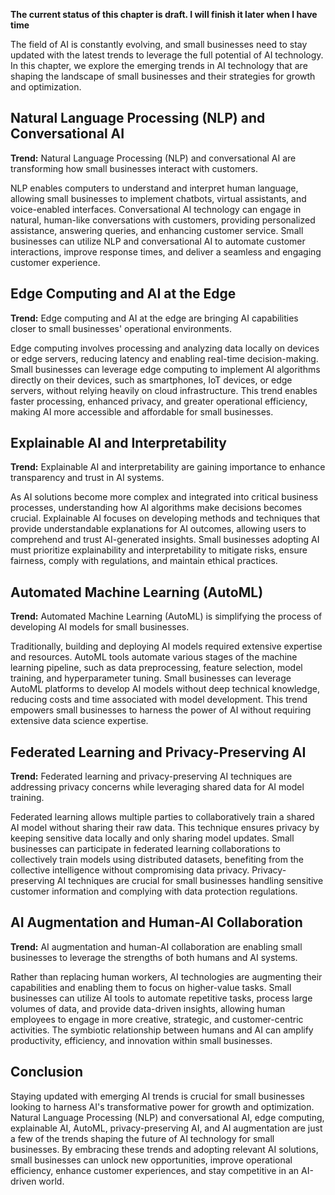 **The current status of this chapter is draft. I will finish it later when I have time**

The field of AI is constantly evolving, and small businesses need to stay updated with the latest trends to leverage the full potential of AI technology. In this chapter, we explore the emerging trends in AI technology that are shaping the landscape of small businesses and their strategies for growth and optimization.

Natural Language Processing (NLP) and Conversational AI
-------------------------------------------------------

**Trend:** Natural Language Processing (NLP) and conversational AI are transforming how small businesses interact with customers.

NLP enables computers to understand and interpret human language, allowing small businesses to implement chatbots, virtual assistants, and voice-enabled interfaces. Conversational AI technology can engage in natural, human-like conversations with customers, providing personalized assistance, answering queries, and enhancing customer service. Small businesses can utilize NLP and conversational AI to automate customer interactions, improve response times, and deliver a seamless and engaging customer experience.

Edge Computing and AI at the Edge
---------------------------------

**Trend:** Edge computing and AI at the edge are bringing AI capabilities closer to small businesses' operational environments.

Edge computing involves processing and analyzing data locally on devices or edge servers, reducing latency and enabling real-time decision-making. Small businesses can leverage edge computing to implement AI algorithms directly on their devices, such as smartphones, IoT devices, or edge servers, without relying heavily on cloud infrastructure. This trend enables faster processing, enhanced privacy, and greater operational efficiency, making AI more accessible and affordable for small businesses.

Explainable AI and Interpretability
-----------------------------------

**Trend:** Explainable AI and interpretability are gaining importance to enhance transparency and trust in AI systems.

As AI solutions become more complex and integrated into critical business processes, understanding how AI algorithms make decisions becomes crucial. Explainable AI focuses on developing methods and techniques that provide understandable explanations for AI outcomes, allowing users to comprehend and trust AI-generated insights. Small businesses adopting AI must prioritize explainability and interpretability to mitigate risks, ensure fairness, comply with regulations, and maintain ethical practices.

Automated Machine Learning (AutoML)
-----------------------------------

**Trend:** Automated Machine Learning (AutoML) is simplifying the process of developing AI models for small businesses.

Traditionally, building and deploying AI models required extensive expertise and resources. AutoML tools automate various stages of the machine learning pipeline, such as data preprocessing, feature selection, model training, and hyperparameter tuning. Small businesses can leverage AutoML platforms to develop AI models without deep technical knowledge, reducing costs and time associated with model development. This trend empowers small businesses to harness the power of AI without requiring extensive data science expertise.

Federated Learning and Privacy-Preserving AI
--------------------------------------------

**Trend:** Federated learning and privacy-preserving AI techniques are addressing privacy concerns while leveraging shared data for AI model training.

Federated learning allows multiple parties to collaboratively train a shared AI model without sharing their raw data. This technique ensures privacy by keeping sensitive data locally and only sharing model updates. Small businesses can participate in federated learning collaborations to collectively train models using distributed datasets, benefiting from the collective intelligence without compromising data privacy. Privacy-preserving AI techniques are crucial for small businesses handling sensitive customer information and complying with data protection regulations.

AI Augmentation and Human-AI Collaboration
------------------------------------------

**Trend:** AI augmentation and human-AI collaboration are enabling small businesses to leverage the strengths of both humans and AI systems.

Rather than replacing human workers, AI technologies are augmenting their capabilities and enabling them to focus on higher-value tasks. Small businesses can utilize AI tools to automate repetitive tasks, process large volumes of data, and provide data-driven insights, allowing human employees to engage in more creative, strategic, and customer-centric activities. The symbiotic relationship between humans and AI can amplify productivity, efficiency, and innovation within small businesses.

Conclusion
----------

Staying updated with emerging AI trends is crucial for small businesses looking to harness AI's transformative power for growth and optimization. Natural Language Processing (NLP) and conversational AI, edge computing, explainable AI, AutoML, privacy-preserving AI, and AI augmentation are just a few of the trends shaping the future of AI technology for small businesses. By embracing these trends and adopting relevant AI solutions, small businesses can unlock new opportunities, improve operational efficiency, enhance customer experiences, and stay competitive in an AI-driven world.
